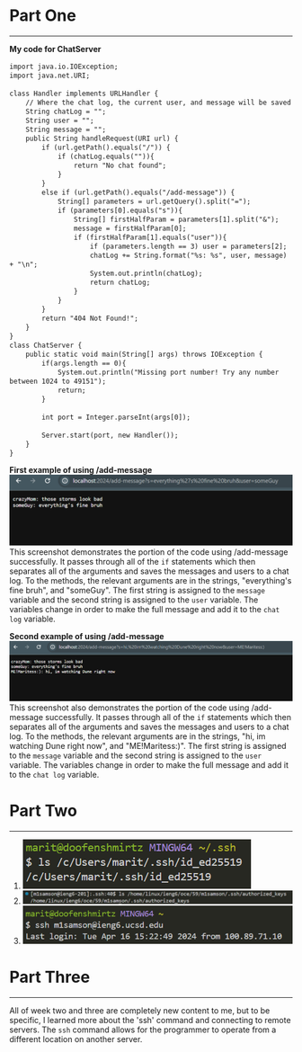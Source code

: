 # Part One
---
**My code for ChatServer**
```
import java.io.IOException;
import java.net.URI;

class Handler implements URLHandler {
    // Where the chat log, the current user, and message will be saved
    String chatLog = "";
    String user = "";
    String message = "";
    public String handleRequest(URI url) {
        if (url.getPath().equals("/")) {
            if (chatLog.equals("")){
                return "No chat found";
            }
        }
        else if (url.getPath().equals("/add-message")) {
            String[] parameters = url.getQuery().split("=");
            if (parameters[0].equals("s")){
                String[] firstHalfParam = parameters[1].split("&");
                message = firstHalfParam[0];
                if (firstHalfParam[1].equals("user")){
                    if (parameters.length == 3) user = parameters[2];
                    chatLog += String.format("%s: %s", user, message) + "\n";
                    System.out.println(chatLog);
                    return chatLog;
                }
            }
        }
        return "404 Not Found!";
    }
}
class ChatServer {
    public static void main(String[] args) throws IOException {
        if(args.length == 0){
            System.out.println("Missing port number! Try any number between 1024 to 49151");
            return;
        }

        int port = Integer.parseInt(args[0]);

        Server.start(port, new Handler());
    }
}
```
**First example of using /add-message**
![Image](lab-report-2-part1.1.png) 
This screenshot demonstrates the portion of the code using /add-message successfully. It passes through all of the `if` statements which then separates all of the arguments and saves the messages and users to a chat log. To the methods, the relevant arguments are in the strings, "everything's fine bruh", and "someGuy". The first string is assigned to the `message` variable and the second string is assigned to the `user` variable.  The variables change in order to make the full message and add it to the `chat log` variable.

**Second example of using /add-message**
![Image](lab-report-2-part1.2.png)
This screenshot also demonstrates the portion of the code using /add-message successfully. It passes through all of the `if` statements which then separates all of the arguments and saves the messages and users to a chat log. To the methods, the relevant arguments are in the strings, "hi, im watching Dune right now", and "ME!Maritess:)". The first string is assigned to the `message` variable and the second string is assigned to the `user` variable.  The variables change in order to make the full message and add it to the `chat log` variable.
# Part Two
---
1. ![Image](lab-report-2-part2.1.png)
2.  ![Image](lab-report-2-part2.2.png)
3.  ![Image](lab-report-2-part2.3.png)

# Part Three
---
All of week two and three are completely new content to me, but to be specific, I learned more about the 'ssh' command and connecting to remote servers. The `ssh` command allows for the programmer to operate from a different location on another server.
